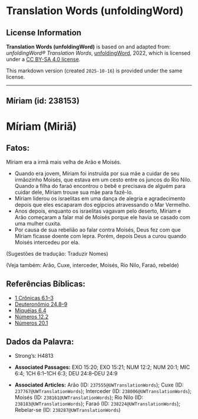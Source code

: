 # Translation Words (unfoldingWord)

## License Information

**Translation Words (unfoldingWord)** is based on and adapted from: _unfoldingWord® Translation Words_, [unfoldingWord](https://unfoldingword.org/utw), 2022, which is licensed under a [CC BY-SA 4.0 license](https://creativecommons.org/licenses/by-sa/4.0/legalcode.en).

This markdown version (created `2025-10-16`) is provided under the same license.



--------------------------------

## Míriam (id: 238153)

Míriam (Miriã)
==============

Fatos:
------

Míriam era a irmã mais velha de Arão e Moisés.

* Quando era jovem, Míriam foi instruída por sua mãe a cuidar de seu irmãozinho Moisés, que estava em um cesto entre os juncos do Rio Nilo. Quando a filha do faraó encontrou o bebê e precisava de alguém para cuidar dele, Míriam trouxe sua mãe para fazê\-lo.
* Míriam liderou os israelitas em uma dança de alegria e agradecimento depois que eles escaparam dos egípcios atravessando o Mar Vermelho.
* Anos depois, enquanto os israelitas vagavam pelo deserto, Míriam e Arão começaram a falar mal de Moisés porque ele havia se casado com uma mulher cuxita.
* Por causa de sua rebelião ao falar contra Moisés, Deus fez com que Míriam ficasse doente com lepra. Porém, depois Deus a curou quando Moisés intercedeu por ela.

(Sugestões de tradução: Traduzir Nomes)

(Veja também: Arão, Cuxe, interceder, Moisés, Rio Nilo, Faraó, rebelde)

Referências Bíblicas:
---------------------

* [1 Crônicas 6\.1–3](https://ref.ly/1Chr6:1-1Chr6:3)
* [Deuteronômio 24\.8–9](https://ref.ly/Deut24:8-Deut24:9)
* [Miquéias 6\.4](https://ref.ly/Mic6:4)
* [Números 12\.2](https://ref.ly/Num12:2)
* [Números 20\.1](https://ref.ly/Num20:1)

Dados da Palavra:
-----------------

* Strong’s: H4813

* **Associated Passages:** EXO 15:20; EXO 15:21; NUM 12:2; NUM 20:1; MIC 6:4; 1CH 6:1–1CH 6:3; DEU 24:8–DEU 24:9
* **Associated Articles:** Arão (ID: `237555@UWTranslationWords`); Cuxe (ID: `237767@UWTranslationWords`); Interceder (ID: `238006@UWTranslationWords`); Moisés (ID: `238161@UWTranslationWords`); Rio Nilo (ID: `238183@UWTranslationWords`); Faraó (ID: `238224@UWTranslationWords`); Rebelar-se (ID: `238287@UWTranslationWords`)

